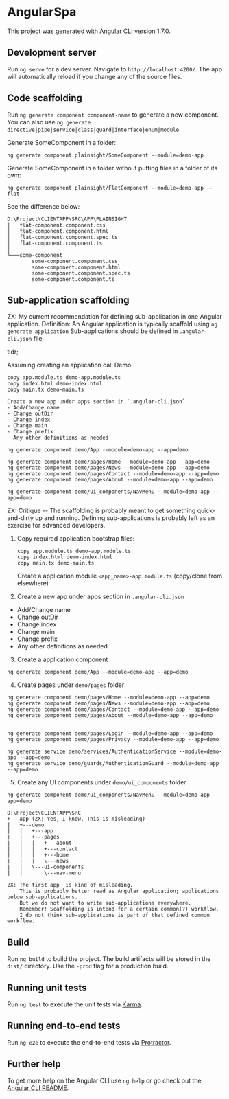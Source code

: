 # AngularSpa

This project was generated with [Angular CLI](https://github.com/angular/angular-cli) version 1.7.0.

## Development server

Run `ng serve` for a dev server. Navigate to `http://localhost:4200/`. The app will automatically reload if you change any of the source files.

## Code scaffolding

Run `ng generate component component-name` to generate a new component. You can also use `ng generate directive|pipe|service|class|guard|interface|enum|module`.

Generate SomeComponent in a folder:

`ng generate component plainsight/SomeComponent --module=demo-app `

Generate SomeComponent in a folder without putting files in a folder of its own:

`ng generate component plainsight/FlatComponent --module=demo-app --flat`

See the difference below:

```
D:\Project\CLIENTAPP\SRC\APP\PLAINSIGHT
│   flat-component.component.css
│   flat-component.component.html
│   flat-component.component.spec.ts
│   flat-component.component.ts
│
└───some-component
        some-component.component.css
        some-component.component.html
        some-component.component.spec.ts
        some-component.component.ts
```

## Sub-application scaffolding

ZX: My current recommendation for defining sub-application in one Angular application.
    Definition: An Angular application is typically scaffold using `ng generate application`
    Sub-applications should be defined in `.angular-cli.json` file.

tldr;

Assuming creating an application call Demo.

```
copy app.module.ts demo-app.module.ts
copy index.html demo-index.html
copy main.tx demo-main.ts

Create a new app under apps section in `.angular-cli.json`
- Add/Change name
- Change outDir
- Change index
- Change main
- Change prefix
- Any other definitions as needed

ng generate component demo/App --module=demo-app --app=demo

ng generate component demo/pages/Home --module=demo-app --app=demo
ng generate component demo/pages/News --module=demo-app --app=demo
ng generate component demo/pages/Contact --module=demo-app --app=demo
ng generate component demo/pages/About --module=demo-app --app=demo

ng generate component demo/ui_components/NavMenu --module=demo-app --app=demo

```

ZX: Critique -- The scaffolding is probably meant to get something quick-and-dirty up and running.
                Defining sub-applications is probably left as an exercise for advanced developers.

1.  Copy required application bootstrap files:
    
    ```
    copy app.module.ts demo-app.module.ts
    copy index.html demo-index.html
    copy main.tx demo-main.ts
    ```
    
    Create a application module `<app_name>-app.module.ts` (copy/clone from elsewhere)

2.  Create a new app under apps section in `.angular-cli.json`

- Add/Change name
- Change outDir
- Change index
- Change main
- Change prefix
- Any other definitions as needed

3.  Create a application component

`ng generate component demo/App --module=demo-app --app=demo`

4.  Create pages under `demo/pages` folder

```
ng generate component demo/pages/Home --module=demo-app --app=demo
ng generate component demo/pages/News --module=demo-app --app=demo
ng generate component demo/pages/Contact --module=demo-app --app=demo
ng generate component demo/pages/About --module=demo-app --app=demo


ng generate component demo/pages/Login --module=demo-app --app=demo
ng generate component demo/pages/Privacy --module=demo-app --app=demo

ng generate service demo/services/AuthenticationService --module=demo-app --app=demo
ng generate service demo/guards/AuthenticationGuard --module=demo-app --app=demo

```

5.  Create any UI components under `demo/ui_components` folder

```
ng generate component demo/ui_components/NavMenu --module=demo-app --app=demo
```

```
D:\Project\CLIENTAPP\SRC
+---app (ZX: Yes, I know. This is misleading)
|   +---demo
|   |   +---app
|   |   +---pages
|   |   |   +---about
|   |   |   +---contact
|   |   |   +---home
|   |   |   \---news
|   |   \---ui-components
|   |       \---nav-menu

ZX: The first app  is kind of misleading.
    This is probably better read as Angular application; applications below sub-applications.
    But we do not want to write sub-applications everywhere.
    Remember! Scaffolding is intend for a certain common(?) workflow.
    I do not think sub-applications is part of that defined common workflow.
```


## Build

Run `ng build` to build the project. The build artifacts will be stored in the `dist/` directory. Use the `-prod` flag for a production build.

## Running unit tests

Run `ng test` to execute the unit tests via [Karma](https://karma-runner.github.io).

## Running end-to-end tests

Run `ng e2e` to execute the end-to-end tests via [Protractor](http://www.protractortest.org/).

## Further help

To get more help on the Angular CLI use `ng help` or go check out the [Angular CLI README](https://github.com/angular/angular-cli/blob/master/README.md).
